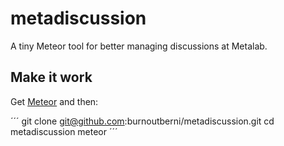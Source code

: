 # metadiscussion
A tiny Meteor tool for better managing discussions at Metalab.

## Make it work
Get [Meteor](https://www.meteor.com/install) and then:

´´´
git clone git@github.com:burnoutberni/metadiscussion.git
cd metadiscussion
meteor
´´´
